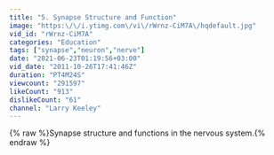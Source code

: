 ```yaml
---
title: "5. Synapse Structure and Function"
image: "https:\/\/i.ytimg.com\/vi\/rWrnz-CiM7A\/hqdefault.jpg"
vid_id: "rWrnz-CiM7A"
categories: "Education"
tags: ["synapse","neuron","nerve"]
date: "2021-06-23T01:19:56+03:00"
vid_date: "2011-10-26T17:41:46Z"
duration: "PT4M24S"
viewcount: "291597"
likeCount: "913"
dislikeCount: "61"
channel: "Larry Keeley"
---
```

{% raw %}Synapse structure and functions in the nervous system.{% endraw %}

